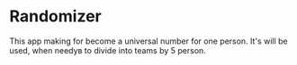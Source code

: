 # Randomizer
This app making for become a universal number for one person.
It's will be used, when needув to divide into teams by 5 person.
